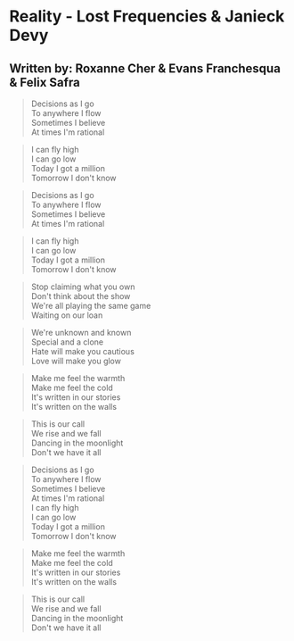 # Reality - Lost Frequencies & Janieck Devy

## Written by: Roxanne Cher & Evans Franchesqua & Felix Safra  

> Decisions as I go  
To anywhere I flow  
Sometimes I believe  
At times I'm rational

> I can fly high  
I can go low  
Today I got a million  
Tomorrow I don't know  

> Decisions as I go  
To anywhere I flow  
Sometimes I believe  
At times I'm rational  

> I can fly high  
I can go low  
Today I got a million  
Tomorrow I don't know  

> Stop claiming what you own  
Don't think about the show  
We're all playing the same game  
Waiting on our loan  

> We're unknown and known  
Special and a clone  
Hate will make you cautious  
Love will make you glow  

> Make me feel the warmth  
Make me feel the cold  
It's written in our stories  
It's written on the walls  

> This is our call  
We rise and we fall  
Dancing in the moonlight  
Don't we have it all  

> Decisions as I go  
To anywhere I flow  
Sometimes I believe  
At times I'm rational  
> I can fly high  
I can go low  
Today I got a million  
Tomorrow I don't know  

> Make me feel the warmth  
Make me feel the cold  
It's written in our stories  
It's written on the walls  

> This is our call  
We rise and we fall  
Dancing in the moonlight  
Don't we have it all  
